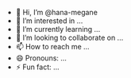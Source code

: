- 👋 Hi, I’m @hana-megane
- 👀 I’m interested in ...
- 🌱 I’m currently learning ...
- 💞️ I’m looking to collaborate on ...
- 📫 How to reach me ...
- 😄 Pronouns: ...
- ⚡ Fun fact: ...

<!---
hana-megane/hana-megane is a ✨ special ✨ repository because its `README.md` (this file) appears on your GitHub profile.
You can click the Preview link to take a look at your changes.
--->
